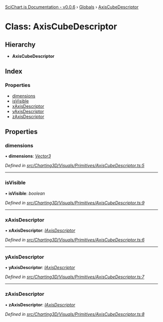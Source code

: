 [SciChart.js Documentation - v0.0.6](../README.md) › [Globals](../globals.md) › [AxisCubeDescriptor](axiscubedescriptor.md)

# Class: AxisCubeDescriptor

## Hierarchy

* **AxisCubeDescriptor**

## Index

### Properties

* [dimensions](axiscubedescriptor.md#dimensions)
* [isVisible](axiscubedescriptor.md#isvisible)
* [xAxisDescriptor](axiscubedescriptor.md#xaxisdescriptor)
* [yAxisDescriptor](axiscubedescriptor.md#yaxisdescriptor)
* [zAxisDescriptor](axiscubedescriptor.md#zaxisdescriptor)

## Properties

###  dimensions

• **dimensions**: *[Vector3](vector3.md)*

*Defined in [src/Charting3D/Visuals/Primitives/AxisCubeDescriptor.ts:5](https://github.com/ABTSoftware/SciChart.Dev/blob/46671d21ce/Web/src/SciChart/src/Charting3D/Visuals/Primitives/AxisCubeDescriptor.ts#L5)*

___

###  isVisible

• **isVisible**: *boolean*

*Defined in [src/Charting3D/Visuals/Primitives/AxisCubeDescriptor.ts:9](https://github.com/ABTSoftware/SciChart.Dev/blob/46671d21ce/Web/src/SciChart/src/Charting3D/Visuals/Primitives/AxisCubeDescriptor.ts#L9)*

___

###  xAxisDescriptor

• **xAxisDescriptor**: *[IAxisDescriptor](../interfaces/iaxisdescriptor.md)*

*Defined in [src/Charting3D/Visuals/Primitives/AxisCubeDescriptor.ts:6](https://github.com/ABTSoftware/SciChart.Dev/blob/46671d21ce/Web/src/SciChart/src/Charting3D/Visuals/Primitives/AxisCubeDescriptor.ts#L6)*

___

###  yAxisDescriptor

• **yAxisDescriptor**: *[IAxisDescriptor](../interfaces/iaxisdescriptor.md)*

*Defined in [src/Charting3D/Visuals/Primitives/AxisCubeDescriptor.ts:7](https://github.com/ABTSoftware/SciChart.Dev/blob/46671d21ce/Web/src/SciChart/src/Charting3D/Visuals/Primitives/AxisCubeDescriptor.ts#L7)*

___

###  zAxisDescriptor

• **zAxisDescriptor**: *[IAxisDescriptor](../interfaces/iaxisdescriptor.md)*

*Defined in [src/Charting3D/Visuals/Primitives/AxisCubeDescriptor.ts:8](https://github.com/ABTSoftware/SciChart.Dev/blob/46671d21ce/Web/src/SciChart/src/Charting3D/Visuals/Primitives/AxisCubeDescriptor.ts#L8)*
